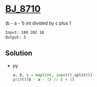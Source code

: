 # [BJ_8710](https://acmicpc.net/problem/8710)

(b - a - 1) int divided by c plus 1

```txt
Input: 180 202 10
Output: 3
```

## Solution

* py

  ```py
  a, b, c = map(int, input().split())
  print((b - a - 1) // c + 1)
  ```
